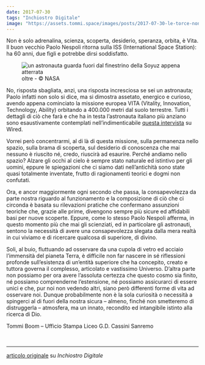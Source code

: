 ```yaml
---
date: 2017-07-30
tags: "Inchiostro Digitale"
image: "https://assets.tommi.space/images/posts/2017-07-30-le-torce-non-servono-nello-spazio.jpg"
---
```

Non è solo adrenalina, scienza, scoperta, desiderio, speranza, orbita, è Vita.
Il buon vecchio Paolo Nespoli ritorna sulla ISS (International Space Station): ha 60 anni, due figli e potrebbe dirsi soddisfatto.

<figure>
  <img src="{{ page.image }}" alt="un astronauta guarda fuori dal finestrino della Soyuz appena atterrata" />
  <figcaption>oltre - &copy; NASA</figcaption>
</figure>

No, risposta sbagliata, anzi, una risposta incresciosa se sei un astronauta; Paolo infatti non solo si dice, ma si dimostra assetato, energico e curioso, avendo appena cominciato la missione europea VITA (Vitality, Innovation, Technology, Ability) orbitando a 400.000 metri dal suolo terrestre. Tutti i dettagli di ciò che farà e che ha in testa l’astronauta italiano più anziano sono esaustivamente contemplati nell’indimenticabile [questa intervista](https://www.wired.it/scienza/spazio/2017/07/27/intervista-paolo-nespoli-astronauta/ "intervista a Paolo Nespoli")</a> su Wired.

Vorrei però concentrarmi, al di là di questa missione, sulla permanenza nello spazio, sulla brama di scoperta, sul desiderio di conoscenza che mai nessuno è riuscito né, credo, riuscirà ad esaurire. Perché andiamo nello spazio? Alzare gli occhi al cielo è sempre stato naturale ed istintivo per gli uomini, eppure le spiegazioni che ci siamo dati nell’antichità sono state quasi totalmente inventate, frutto di ragionamenti teorici e dogmi non confutati.

Ora, e ancor maggiormente ogni secondo che passa, la consapevolezza da parte nostra riguardo al funzionamento e la composizione di ciò che ci circonda è basata su rilevazioni pratiche che confermano assunzioni teoriche che, grazie alle prime, divengono sempre più sicure ed affidabili basi per nuove scoperte. Eppure, come lo stesso Paolo Nespoli afferma, in questo momento più che mai gli scienziati, ed in particolare gli astronauti, sentono la necessità di avere una consapevolezza slegata dalla mera realtà in cui viviamo e di ricercare qualcosa di superiore, di divino.

Soli, al buio, fluttuando ad osservare da una cupola di vetro ed acciaio l’immensità del pianeta Terra, è difficile non far nascere in sé riflessioni profonde sull’esistenza di un’entità superiore che ha concepito, creato e tuttora governa il complesso, articolato e vastissimo Universo. D’altra parte non possiamo per ora avere l’assoluta certezza che questo cosmo sia finito, né possiamo comprenderne l’estensione, né possiamo assicurarci di essere unici e che, pur noi non vedendo altri, siano però differenti forme di vita ad osservare noi. Dunque probabilmente non è la sola curiosità o necessità a spingerci al di fuori della nostra sicura – almeno, finché non smetteremo di distruggerla – atmosfera, ma un innato, recondito ed intangibile istinto alla ricerca di Dio.

Tommi Boom – Ufficio Stampa Liceo G.D. Cassini Sanremo

<br>

---

[articolo originale](https://web.archive.org/web/20200429143659/https://www.rivieratime.news/torce-non-servono-nello-spazio/) su <cite>Inchiostro Digitale</cite>
